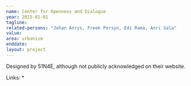 ```yaml
---
name: Center for Openness and Dialogue
year: 2015-01-01
tagline:
related-persons: "Johan Anrys, Freek Persyn, Edi Rama, Anri Sala"
value:
area: urbanism
enddate:
layout: project
---
```


Designed by 51N4E, although not publicly acknowledged on their website.

Links:
*
